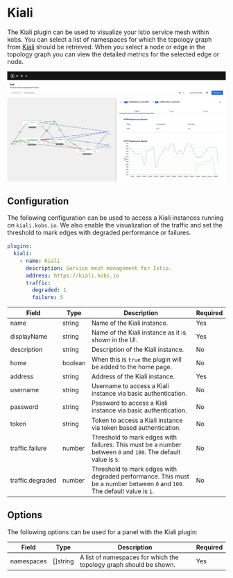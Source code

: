 # Kiali

The Kiali plugin can be used to visualize your Istio service mesh within kobs. You can select a list of namespaces for which the topology graph from [Kiali](https://kiali.io) should be retrieved. When you select a node or edge in the topology graph you can view the detailed metrics for the selected edge or node.

![Kiali](assets/kiali.png)

## Configuration

The following configuration can be used to access a Kiali instances running on `kiali.kobs.io`. We also enable the visualization of the traffic and set the threshold to mark edges with degraded performance or failures.

```yaml
plugins:
  kiali:
    - name: Kiali
      description: Service mesh management for Istio.
      address: https://kiali.kobs.io
      traffic:
        degraded: 1
        failure: 5
```

| Field | Type | Description | Required |
| ----- | ---- | ----------- | -------- |
| name | string | Name of the Kiali instance. | Yes |
| displayName | string | Name of the Kiali instance as it is shown in the UI. | Yes |
| description | string | Description of the Kiali instance. | No |
| home | boolean | When this is `true` the plugin will be added to the home page. | No |
| address | string | Address of the Kiali instance. | Yes |
| username | string | Username to access a Kiali instance via basic authentication. | No |
| password | string | Password to access a Kiali instance via basic authentication. | No |
| token | string | Token to access a Kiali instance via token based authentication. | No |
| traffic.failure | number | Threshold to mark edges with failures. This must be a number between `0` and `100`. The default value is `5`. | No |
| traffic.degraded | number | Threshold to mark edges with degraded performance. This must be a number between `0` and `100`. The default value is `1`. | No |

## Options

The following options can be used for a panel with the Kiali plugin:

| Field | Type | Description | Required |
| ----- | ---- | ----------- | -------- |
| namespaces | []string | A list of namespaces for which the topology graph should be shown. | Yes |
